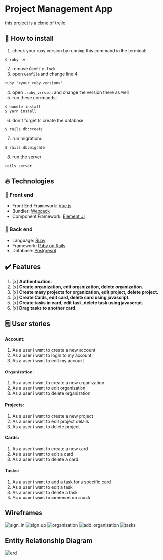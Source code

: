 # Project Management App

this project is a clone of trello.

## 🤔 How to install

1. check your ruby version by running this command in the terminal:

```
$ ruby -v
```

2. remove `Gemfile.lock`
3. open `Gemfile` and change line 4:

```
ruby '<your_ruby_version>'
```

4. open `.ruby_version` and change the version there as well
5. run these commands:

```
$ bundle install
$ yarn install
```

6. don't forget to create the database

```
$ rails db:create
```

7. run migrations

```
$ rails db:migrate
```

8. run the server

```
rails server
```

## 🔥 Technologies

### 🤩 Front end

- Front End Framework: [Vue.js](https://vuejs.org/)
- Bundler: [Webpack](https://webpack.js.org/)
- Component Framework: [Element UI](https://element.eleme.io/#/en-US)

### 💎 Back end

- Language: [Ruby](https://www.ruby-lang.org/en/)
- Framework: [Ruby on Rails](https://rubyonrails.org/)
- Database: [Postgresql](https://www.postgresql.org/)

## ✔️ Features

1. [x] **Authentication.**
2. [x] **Create organization, edit organization, delete organization.**
3. [x] **Create many projects for organization, edit project, delete project.**
4. [x] **Create Cards, edit card, delete card using javascript.**
5. [x] **Create tasks in card, edit task, delete task using javascript.**
6. [x] **Drag tasks to another card.**

## 🗒️ User stories

#### Account:

1. As a user i want to create a new account
2. As a user i want to login to my account
3. As a user i want to edit my account

#### Organization:

1. As a user i want to create a new organization
2. As a user i want to edit organization
3. As a user i want to delete organization

#### Projects:

1. As a user i want to create a new project
2. As a user i want to edit project details
3. As a user i want to delete project

#### Cards:

1. As a user i want to create a new card
2. As a user i want to edit a card
3. As a user i want to delete a card

#### Tasks:

1. As a user i want to add a task for a specific card
2. As a user i want to edit a task
3. As a user i want to delete a task
4. As a user i want to comment on a task

## Wireframes

![sign_in](https://i.imgur.com/qghG8pB.png)
![sign_up](https://i.imgur.com/Di0MzCI.png)
![organization](https://i.imgur.com/Rcvdstu.png)
![add_organization](https://i.imgur.com/FELUNWV.png)
![tasks](https://i.imgur.com/l2pVjRO.png)

## Entity Relationship Diagram

![erd](https://i.imgur.com/hzcBfOJ.jpg)
